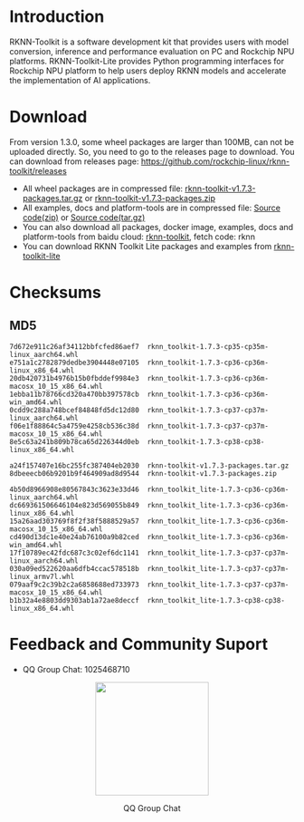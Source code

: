 # Introduction
RKNN-Toolkit is a software development kit that provides users with model conversion, inference and performance evaluation on PC and Rockchip NPU platforms.
RKNN-Toolkit-Lite provides Python programming interfaces for Rockchip NPU platform to help users deploy RKNN models and accelerate the implementation of AI applications.
# Download
From version 1.3.0, some wheel packages are larger than 100MB, can not be uploaded directly. So, you need to go to the releases page to download.
You can download from releases page: https://github.com/rockchip-linux/rknn-toolkit/releases
- All wheel packages are in compressed file: [rknn-toolkit-v1.7.3-packages.tar.gz](https://github.com/rockchip-linux/rknn-toolkit/releases/download/v1.7.3/rknn-toolkit-v1.7.3-packages.tar.gz "rknn-toolkit-v1.7.3-packages.tar.gz") or [rknn-toolkit-v1.7.3-packages.zip](https://github.com/rockchip-linux/rknn-toolkit/releases/download/v1.7.3/rknn-toolkit-v1.7.3-packages.zip "rknn-toolkit-v1.7.3-packages.zip ")
- All examples, docs and platform-tools are in compressed file: [Source code(zip)](https://github.com/rockchip-linux/rknn-toolkit/archive/v1.7.3.zip "Source code(zip)") or [Source code(tar.gz)](https://github.com/rockchip-linux/rknn-toolkit/archive/v1.7.3.tar.gz "Source code(tar.gz)")
- You can also download all packages, docker image, examples, docs and platform-tools from baidu cloud: [rknn-toolkit](https://eyun.baidu.com/s/3bqgIr0N "RKNN-Toolkit"), fetch code: rknn
- You can download RKNN Toolkit Lite packages and examples from [rknn-toolkit-lite](rknn-toolkit-lite)
# Checksums
## MD5
```
7d672e911c26af34112bbfcfed86aef7  rknn_toolkit-1.7.3-cp35-cp35m-linux_aarch64.whl
e751a1c2782879dedbe3904448e07105  rknn_toolkit-1.7.3-cp36-cp36m-linux_x86_64.whl
20db420731b4976b15b0fbddef9984e3  rknn_toolkit-1.7.3-cp36-cp36m-macosx_10_15_x86_64.whl
1ebba11b78766cd320a470bb397578cb  rknn_toolkit-1.7.3-cp36-cp36m-win_amd64.whl
0cdd9c288a748bcef84848fd5dc12d80  rknn_toolkit-1.7.3-cp37-cp37m-linux_aarch64.whl
f06e1f88864c5a4759e4258cb536c38d  rknn_toolkit-1.7.3-cp37-cp37m-macosx_10_15_x86_64.whl
8e5c63a241b809b78ca65d226344d0eb  rknn_toolkit-1.7.3-cp38-cp38-linux_x86_64.whl

a24f157407e16bc255fc387404eb2030  rknn-toolkit-v1.7.3-packages.tar.gz
8dbeeecb06b9201b9f464909ad8d9544  rknn-toolkit-v1.7.3-packages.zip

4b50d8966908e80567843c3623e33d46  rknn_toolkit_lite-1.7.3-cp36-cp36m-linux_aarch64.whl
dc669361506646104e823d569055b849  rknn_toolkit_lite-1.7.3-cp36-cp36m-linux_x86_64.whl
15a26aad303769f8f2f38f5888529a57  rknn_toolkit_lite-1.7.3-cp36-cp36m-macosx_10_15_x86_64.whl
cd490d13dc1e40e24ab76100a9b82ced  rknn_toolkit_lite-1.7.3-cp36-cp36m-win_amd64.whl
17f10789ec42fdc687c3c02ef6dc1141  rknn_toolkit_lite-1.7.3-cp37-cp37m-linux_aarch64.whl
030a09ed522620aa6dfb4ccac578518b  rknn_toolkit_lite-1.7.3-cp37-cp37m-linux_armv7l.whl
079aaf9c2c39b2c2a6858688ed733973  rknn_toolkit_lite-1.7.3-cp37-cp37m-macosx_10_15_x86_64.whl
b1b32a4e8803dd9303ab1a72ae8deccf  rknn_toolkit_lite-1.7.3-cp38-cp38-linux_x86_64.whl
```
# Feedback and Community Suport
- QQ Group Chat: 1025468710
<p align="center"><img width="200" height="200"  src="https://github.com/rockchip-linux/rknn-toolkit/blob/master/QQGroupQRCode.png"/></p>
<p align="center">QQ Group Chat</p>

